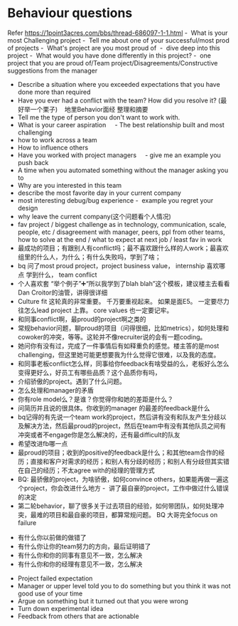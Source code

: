 # Behaviour questions
Refer https://1point3acres.com/bbs/thread-686097-1-1.html
-  What is your most Challenging project
-  Tell me about one of your successful/most prod of projects
-  What's project are you most proud of  -  dive deep into this project
-  What would you have done differently in this project?
-  one project that you are proud of/Team project/Disagreements/Constructive suggestions from the manager
- Describe a situation where you exceeded expectations that you have done more than required
- Have you ever had a conflict with the team? How did you resolve it? (最好举一个栗子)   
地里Behavior面经 整理和摘要
- Tell me the type of person you don't want to work with.
- What is your career aspiration
    - The best relationship built and most challenging
- how to work across a team
- How to influence others
- Have you worked with project managers
    - give me an example you push back
- A time when you automated something without the manager asking you to
- Why are you interested in this team
- describe the most favorite day in your current company
- most interesting debug/bug experience
-  example you regret your design
- why leave the current company(这个问题看个人情况)
- fav project / biggest challenge as in technology, communication, scale, people, etc / disagreement with manager, peers, ppl from other teams, how to solve at the end / what to expect at next job / least fav in work
- 最成功的项目；有跟别人有conflict吗；最不喜欢跟什么样的人work；最喜欢组里的什么人，为什么；有什么失败吗，学到了啥；
- bq 问了most proud project，project business value， internship 喜欢哪点 学到什么， team conflict
- 个人喜欢套 “举个例子”➕“所以我学到了blah blah”这个模板，建议楼主去看看Dan Croitor的油管，讲得很详细
- Culture fit 这轮真的非常重要。 千万要重视起来。 如果是面E5。 一定要尽力往怎么lead project 上靠。 core values 也一定要记牢。
- 和同事conflict啊，最proud的project啊之类的
- 常规behavior问题，聊proud的项目（问得很细，比如metrics），如何处理和cowoker的冲突，等等。这轮并不像recruiter说的会有一题coding。
- 她问你有没有过，完成了一件事情后有如释重负的感觉。楼主答的是most challenging，但这里她可能更想要我为什么觉得它很难，以及我的态度。
- 和同事老板conflict怎么样，同事给你feedback有啥受益的么，老板好么怎么变得更好么，好员工有哪些品质？这个品质你有吗，
- 介绍骄傲的project。遇到了什么问题。
- 怎么处理和manager的矛盾
- 你有role model么？是谁？你觉得你和她的差距是什么？
- 问简历并且说的很具体。你收到的manager 的最差的feedback是什么
- bq记得的有先说一个team work的project，然后讲有没有和队友产生分歧以及解决方法，然后最proud的project，然后在team中有没有其他队员之间有冲突或者不engage你是怎么解决的，还有最difficult的队友
- 希望改进fb哪一点
- 最proud的项目；收到的positive的feedback是什么；和其他team合作的经历；直接和客户对需求的经历；和别人有分歧的经历；和别人有分歧但其实错在自己的经历；不太agree with的经理的管理方式
- BQ: 最骄傲的project，为啥骄傲，如何convince others，如果能再做一遍这个project，你会改进什么地方
-  讲了最自豪的project，工作中做过什么错误的决定
- 第二轮behavior，聊了很多关于过去项目的经验，如何带团队，如何处理冲突，最难的项目和最自豪的项目，都算常规问题。
BQ 大哥完全focus on failure
* 有什么你以前做的做错了
* 有什么你让你的team努力的方向，最后证明错了
* 有什么你和你的同事有意见不一致，怎么解决
* 有什么你和你的经理有意见不一致，怎么解决

- Project failed expectation
- Manager or upper level told you to do something but you think it was not good use of your time
- Argue on something but it turned out that you were wrong
- Turn down experimental idea
- Fe‍‌‌‌‌‍‍‌‌‍‌‍‌‍‌‍‌‌‌‌‍edback from others that are actionable
